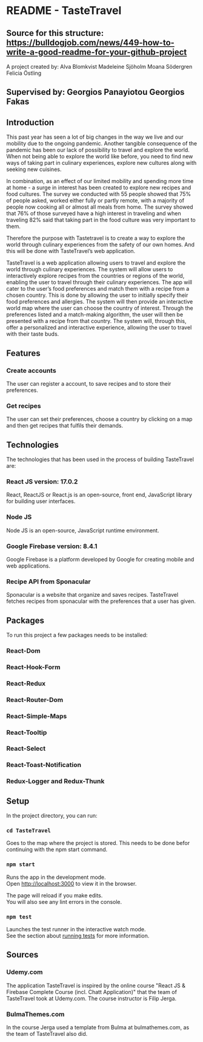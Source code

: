 # README - TasteTravel

Source for this structure: https://bulldogjob.com/news/449-how-to-write-a-good-readme-for-your-github-project 
----------------------------------------------------------------------------------------------------------------------------------------------
A project created by:
Alva Blomkvist
Madeleine Sjöholm
Moana Södergren
Felicia Östling

Supervised by:
Georgios Panayiotou
Georgios Fakas 
----------------------------------------------------------------------------------------------------------------------------------------------
## Introduction
This past year has seen a lot of big changes in the way we live and our mobility due to the ongoing pandemic. Another tangible consequence of the pandemic has been our lack of possibility to travel and explore the world. When not being able to explore the world like before, you need to find new ways of taking part in culinary experiences, explore new cultures along with seeking new cuisines. 

In combination, as an effect of our limited mobility and spending more time at home - a surge in interest has been created to explore new recipes and food cultures. The survey we conducted  with 55 people showed that 75% of people asked, worked either fully or partly remote, with a majority of people now cooking all or almost all meals from home. The survey showed that 76% of those surveyed have a high interest in traveling and when traveling 82% said that taking part in the food culture was very important to them. 

Therefore the purpose with Tastetravel is to create a way to explore the world through culinary experiences from the safety of our own homes. And this will be done with TasteTravel’s web application.  

TasteTravel is a web application allowing users to travel and explore the world through culinary experiences. The system will allow users to interactively explore recipes from the countries or regions of the world, enabling the user to travel through their culinary experiences. The app will cater to the user’s food preferences and match them with a recipe from a chosen country. This is done by allowing the user to initially specify their food preferences and allergies. The system will then provide an interactive world map where the user can choose the country of interest. Through the preferences listed and a match-making algorithm, the user will then be presented with a recipe from that country. The system will, through this, offer a personalized and interactive experience, allowing the user to travel with their taste buds.

## Features
### Create accounts
The user can register a account, to save recipes and to store their preferences. 

### Get recipes
The user can set their preferences, choose a country by clicking on a map and then get recipes that fulfils their demands. 


## Technologies
The technologies that has been used in the process of building TasteTravel are: 

### React JS version: 17.0.2
React, ReactJS or React.js is an open-source, front end, JavaScript library for building user interfaces.

### Node JS
Node JS is an open-source, JavaScript runtime environment. 

### Google Firebase  version: 8.4.1
Google Firebase is a platform developed by Google for creating mobile and web applications.

### Recipe API from Sponacular 
Sponacular is a website that organize and saves recipes. TasteTravel fetches recipes from sponacular with the preferences that a user has given. 

## Packages
To run this project a few packages needs to be installed:
### React-Dom
### React-Hook-Form
### React-Redux
### React-Router-Dom
### React-Simple-Maps
### React-Tooltip
### React-Select
### React-Toast-Notification
### Redux-Logger and Redux-Thunk


## Setup

In the project directory, you can run:

### `cd TasteTravel`

Goes to the map where the project is stored. This needs to be done befor continuing with the npm start command. 

### `npm start`

Runs the app in the development mode.\
Open [http://localhost:3000](http://localhost:3000) to view it in the browser.

The page will reload if you make edits.\
You will also see any lint errors in the console.

### `npm test`

Launches the test runner in the interactive watch mode.\
See the section about [running tests](https://facebook.github.io/create-react-app/docs/running-tests) for more information.

## Sources
### Udemy.com
The application TasteTravel is inspired by the online course "React JS & Firebase Complete Course (incl. Chatt Application)" that the team of TasteTravel took at Udemy.com. The course instructor is Filip Jerga. 

### BulmaThemes.com
In the course Jerga used a template from Bulma at bulmathemes.com, as the team of TasteTravel also did. 
